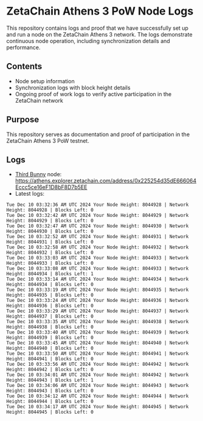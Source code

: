 # ZetaChain Athens 3 PoW Node Logs
This repository contains logs and proof that we have successfully set up and run a node on the ZetaChain Athens 3 network. The logs demonstrate continuous node operation, including synchronization details and performance.

## Contents
- Node setup information
- Synchronization logs with block height details
- Ongoing proof of work logs to verify active participation in the ZetaChain network

## Purpose
This repository serves as documentation and proof of participation in the ZetaChain Athens 3 PoW testnet.

## Logs

- [Third Bunny](https://thirdbunny.xyz/) node: https://athens.explorer.zetachain.com/address/0x225254d35dE666064Eccc5ce16eF1D8bF8D7b5EE
- Latest logs:
```
Tue Dec 10 03:32:36 AM UTC 2024 Your Node Height: 8044928 | Network Height: 8044928 | Blocks Left: 0
Tue Dec 10 03:32:42 AM UTC 2024 Your Node Height: 8044929 | Network Height: 8044929 | Blocks Left: 0
Tue Dec 10 03:32:47 AM UTC 2024 Your Node Height: 8044930 | Network Height: 8044930 | Blocks Left: 0
Tue Dec 10 03:32:52 AM UTC 2024 Your Node Height: 8044931 | Network Height: 8044931 | Blocks Left: 0
Tue Dec 10 03:32:58 AM UTC 2024 Your Node Height: 8044932 | Network Height: 8044932 | Blocks Left: 0
Tue Dec 10 03:33:03 AM UTC 2024 Your Node Height: 8044933 | Network Height: 8044933 | Blocks Left: 0
Tue Dec 10 03:33:08 AM UTC 2024 Your Node Height: 8044933 | Network Height: 8044934 | Blocks Left: 1
Tue Dec 10 03:33:14 AM UTC 2024 Your Node Height: 8044934 | Network Height: 8044934 | Blocks Left: 0
Tue Dec 10 03:33:19 AM UTC 2024 Your Node Height: 8044935 | Network Height: 8044935 | Blocks Left: 0
Tue Dec 10 03:33:24 AM UTC 2024 Your Node Height: 8044936 | Network Height: 8044936 | Blocks Left: 0
Tue Dec 10 03:33:29 AM UTC 2024 Your Node Height: 8044937 | Network Height: 8044937 | Blocks Left: 0
Tue Dec 10 03:33:35 AM UTC 2024 Your Node Height: 8044938 | Network Height: 8044938 | Blocks Left: 0
Tue Dec 10 03:33:40 AM UTC 2024 Your Node Height: 8044939 | Network Height: 8044939 | Blocks Left: 0
Tue Dec 10 03:33:45 AM UTC 2024 Your Node Height: 8044940 | Network Height: 8044940 | Blocks Left: 0
Tue Dec 10 03:33:50 AM UTC 2024 Your Node Height: 8044941 | Network Height: 8044941 | Blocks Left: 0
Tue Dec 10 03:33:56 AM UTC 2024 Your Node Height: 8044942 | Network Height: 8044942 | Blocks Left: 0
Tue Dec 10 03:34:01 AM UTC 2024 Your Node Height: 8044942 | Network Height: 8044943 | Blocks Left: 1
Tue Dec 10 03:34:06 AM UTC 2024 Your Node Height: 8044943 | Network Height: 8044943 | Blocks Left: 0
Tue Dec 10 03:34:12 AM UTC 2024 Your Node Height: 8044944 | Network Height: 8044944 | Blocks Left: 0
Tue Dec 10 03:34:17 AM UTC 2024 Your Node Height: 8044945 | Network Height: 8044945 | Blocks Left: 0
```
